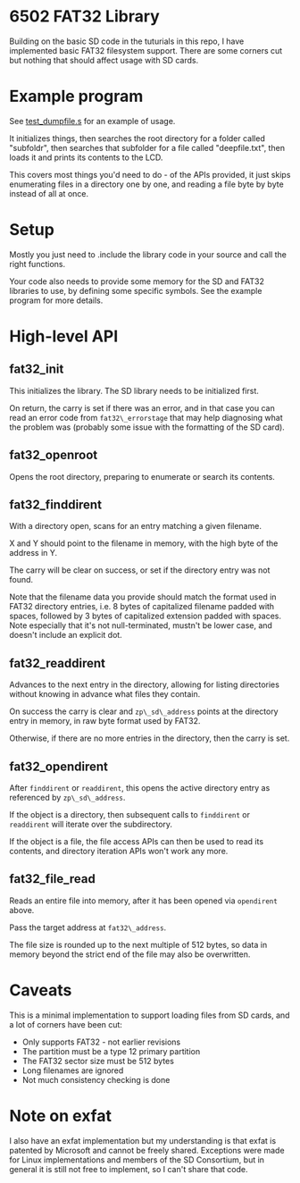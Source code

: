 # 6502 FAT32 Library

Building on the basic SD code in the tuturials in this repo, I have implemented
basic FAT32 filesystem support.  There are some corners cut but nothing that
should affect usage with SD cards.

# Example program

See [test\_dumpfile.s](src/test\_dumpfile.s) for an example of usage.

It initializes things, then searches the root directory for a folder called "subfoldr",
then searches that subfolder for a file called "deepfile.txt", then loads it and prints
its contents to the LCD.

This covers most things you'd need to do - of the APIs provided, it just skips
enumerating files in a directory one by one, and reading a file byte by byte instead
of all at once.

# Setup

Mostly you just need to .include the library code in your source and call the
right functions.

Your code also needs to provide some memory for the SD and FAT32 libraries to
use, by defining some specific symbols.  See the example program for more
details.


# High-level API

## fat32\_init

This initializes the library.  The SD library needs to be initialized first.

On return, the carry is set if there was an error, and in that case you can read an
error code from `fat32\_errorstage` that may help diagnosing what the problem was
(probably some issue with the formatting of the SD card).

## fat32\_openroot

Opens the root directory, preparing to enumerate or search its contents.

## fat32\_finddirent

With a directory open, scans for an entry matching a given filename.

X and Y should point to the filename in memory, with the high byte of the address in Y.

The carry will be clear on success, or set if the directory entry was not found.

Note that the filename data you provide should match the format used in FAT32
directory entries, i.e. 8 bytes of capitalized filename padded with spaces,
followed by 3 bytes of capitalized extension padded with spaces.  Note
especially that it's not null-terminated, mustn't be lower case, and doesn't
include an explicit dot.

## fat32\_readdirent

Advances to the next entry in the directory, allowing for listing directories
without knowing in advance what files they contain.

On success the carry is clear and `zp\_sd\_address` points at the directory entry
in memory, in raw byte format used by FAT32.

Otherwise, if there are no more entries in the directory, then the carry is set.

## fat32\_opendirent

After `finddirent` or `readdirent`, this opens the active directory entry
as referenced by `zp\_sd\_address`.

If the object is a directory, then subsequent calls to `finddirent` or `readdirent` will
iterate over the subdirectory.

If the object is a file, the file access APIs can then be used to read its contents,
and directory iteration APIs won't work any more.

## fat32\_file\_read

Reads an entire file into memory, after it has been opened via `opendirent` above.

Pass the target address at `fat32\_address`.

The file size is rounded up to the next multiple of 512 bytes, so data in
memory beyond the strict end of the file may also be overwritten.


# Caveats

This is a minimal implementation to support loading files from SD cards, and a lot
of corners have been cut:

* Only supports FAT32 - not earlier revisions
* The partition must be a type 12 primary partition
* The FAT32 sector size must be 512 bytes
* Long filenames are ignored
* Not much consistency checking is done


# Note on exfat

I also have an exfat implementation but my understanding is that exfat is
patented by Microsoft and cannot be freely shared.  Exceptions were made for
Linux implementations and members of the SD Consortium, but in general it is
still not free to implement, so I can't share that code.


